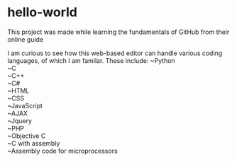 # hello-world
This project was made while learning the fundamentals of GitHub from their online guide

I am curious to see how this web-based editor can handle various coding languages, of which I am familar.
These include:
~Python<br/>
~C<br/>
~C++<br/>
~C#<br/>
~HTML<br/>
~CSS<br/>
~JavaScript<br/>
~AJAX<br/>
~Jquery<br/>
~PHP<br/>
~Objective C<br/>
~C with assembly<br/>
~Assembly code for microprocessors<br/>
